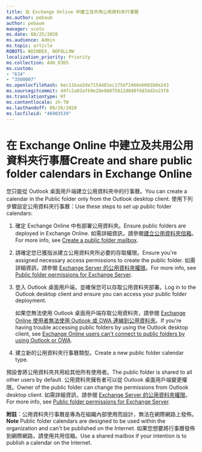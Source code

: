 ```yaml
---
title: 在 Exchange Online 中建立及共用公用資料夾行事曆
ms.author: pebaum
author: pebaum
manager: scotv
ms.date: 08/25/2020
ms.audience: Admin
ms.topic: article
ROBOTS: NOINDEX, NOFOLLOW
localization_priority: Priority
ms.collection: Adm_O365
ms.custom:
- "634"
- "3500007"
ms.openlocfilehash: bec11baa2de7154481ec175df2466eb601b0e243
ms.sourcegitcommit: d4fc2a03af69e28e96075812d040fdd34d2e23f0
ms.translationtype: HT
ms.contentlocale: zh-TW
ms.lasthandoff: 08/26/2020
ms.locfileid: "46903539"
---
```

# <a name="create-and-share-public-folder-calendars-in-exchange-online"></a><span data-ttu-id="cab9b-102">在 Exchange Online 中建立及共用公用資料夾行事曆</span><span class="sxs-lookup"><span data-stu-id="cab9b-102">Create and share public folder calendars in Exchange Online</span></span>

<span data-ttu-id="cab9b-103">您只能從 Outlook 桌面用戶端建立公用資料夾中的行事曆。</span><span class="sxs-lookup"><span data-stu-id="cab9b-103">You can create a calendar in the Public folder only from the Outlook desktop client.</span></span> <span data-ttu-id="cab9b-104">使用下列步驟設定公用資料夾行事曆：</span><span class="sxs-lookup"><span data-stu-id="cab9b-104">Use these steps to set up public folder calendars:</span></span>

1. <span data-ttu-id="cab9b-105">確定 Exchange Online 中有部署公用資料夾。</span><span class="sxs-lookup"><span data-stu-id="cab9b-105">Ensure public folders are deployed in Exchange Online.</span></span> <span data-ttu-id="cab9b-106">如需詳細資訊，請參閱[建立公用資料夾信箱](https://docs.microsoft.com/exchange/collaboration-exo/public-folders/create-public-folder-mailbox)。</span><span class="sxs-lookup"><span data-stu-id="cab9b-106">For more info, see [Create a public folder mailbox](https://docs.microsoft.com/exchange/collaboration-exo/public-folders/create-public-folder-mailbox).</span></span> 

2. <span data-ttu-id="cab9b-107">請確定您已獲指派建立公用資料夾所必要的存取權限。</span><span class="sxs-lookup"><span data-stu-id="cab9b-107">Ensure you're assigned necessary access permissions to create the public folder.</span></span> <span data-ttu-id="cab9b-108">如需詳細資訊，請參閱 [Exchange Server 的公用資料夾權限](https://support.microsoft.com/help/2573274/public-folder-permissions-for-exchange-server)。</span><span class="sxs-lookup"><span data-stu-id="cab9b-108">For more info, see [Public folder permissions for Exchange Server](https://support.microsoft.com/help/2573274/public-folder-permissions-for-exchange-server).</span></span> 
  
3. <span data-ttu-id="cab9b-109">登入 Outlook 桌面用戶端，並確保您可以存取公用資料夾部署。</span><span class="sxs-lookup"><span data-stu-id="cab9b-109">Log in to the Outlook desktop client and ensure you can access your public folder deployment.</span></span>

    <span data-ttu-id="cab9b-110">如果您無法使用 Outlook 桌面用戶端存取公用資料夾，請參閱 [Exchange Online 使用者無法使用 Outlook 或 OWA 連線到公用資料夾](https://aka.ms/pfcte)。</span><span class="sxs-lookup"><span data-stu-id="cab9b-110">If you're having trouble accessing public folders by using the Outlook desktop client, see [Exchange Online users can't connect to public folders by using Outlook or OWA](https://aka.ms/pfcte).</span></span>

4. <span data-ttu-id="cab9b-111">建立新的公用資料夾行事曆類型。</span><span class="sxs-lookup"><span data-stu-id="cab9b-111">Create a new public folder calendar type.</span></span>

<span data-ttu-id="cab9b-112">預設會將公用資料夾共用給其他所有使用者。</span><span class="sxs-lookup"><span data-stu-id="cab9b-112">The public folder is shared to all other users by default.</span></span> <span data-ttu-id="cab9b-113">公用資料夾擁有者可以從 Outlook 桌面用戶端變更權限。</span><span class="sxs-lookup"><span data-stu-id="cab9b-113">Owner of the public folder can change the permissions from Outlook desktop client.</span></span> <span data-ttu-id="cab9b-114">如需詳細資訊，請參閱 [Exchange Server 的公用資料夾權限](https://support.microsoft.com/help/2573274/public-folder-permissions-for-exchange-server)。</span><span class="sxs-lookup"><span data-stu-id="cab9b-114">For more info, see [Public folder permissions for Exchange Server](https://support.microsoft.com/help/2573274/public-folder-permissions-for-exchange-server).</span></span>

<span data-ttu-id="cab9b-115">**附註**：公用資料夾行事曆是專為在組織內部使用而設計，無法在網際網路上發佈。</span><span class="sxs-lookup"><span data-stu-id="cab9b-115">**Note** Public folder calendars are designed to be used within the organization and can't be published on the Internet.</span></span> <span data-ttu-id="cab9b-116">如果您想要將行事曆發佈到網際網路，請使用共用信箱。</span><span class="sxs-lookup"><span data-stu-id="cab9b-116">Use a shared mailbox if your intention is to publish a calendar on the  Internet.</span></span>